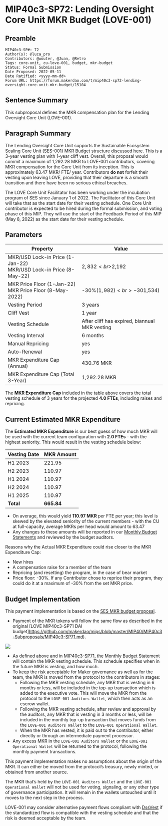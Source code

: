# MIP40c3-SP72: Lending Oversight Core Unit MKR Budget (LOVE-001)

## Preamble

```
MIP40c3-SP#: 72
Author(s): @luca_pro
Contributors: @wouter, @Juan, @Retro
Tags: core-unit, cu-love-001, budget, mkr-budget
Status: Formal Submission
Date Proposed: 2022-05-11
Date Ratified: <yyyy-mm-dd>
Forum URL: https://forum.makerdao.com/t/mip40c3-sp72-lending-oversight-core-unit-mkr-budget/15104
```

## Sentence Summary

This subproposal defines the MKR compensation plan for the Lending Oversight Core Unit (LOVE-001).

## Paragraph Summary

The Lending Oversight Core Unit supports the Sustainable Ecosystem Scaling Core Unit (SES-001) MKR Budget structure [discussed here](https://forum.makerdao.com/t/pre-mip-discussion-an-alternative-mkr-compensation-plan/8000). This is a 3-year vesting plan with 1-year cliff vest. Overall, this proposal would commit a maximum of 1,292.28 MKR to LOVE-001 contributors, covering MKR compensation for the Core Unit from its inception. This is approximately 63.47 MKR/ FTE/ year. Contributors **do not** forfeit their vesting upon leaving LOVE, providing that their departure is a smooth transition and there have been no serious ethical breaches.

The LOVE Core Unit Facilitator has been working under the incubation program of SES since January 1 of 2022. The Facilitator of this Core Unit will take that as the start date for their vesting schedule. One Core Unit contributor is expected to be hired during the formal submission, and voting phase of this MIP. They will use the start of the Feedback Period of this MIP (May 8, 2022) as the start date for their vesting schedule.

## Parameters

|Property|Value|
|--|--|
|MKR/USD Lock-in Price (1-Jan-22)<br>MKR/USD Lock-in Price (8-May-22)|$2,832<br>$2,192|
|MKR Price Floor (1-Jan-22)<br>MKR Price Floor (8-May-2022)|-30%($1,982)<br>-30% ($1,534)|
|Vesting Period|3 years|
|Cliff Vest|1 year|
|Vesting Schedule|After cliff has expired, biannual MKR vesting|
|Vesting Interval|6 months|
|Manual Repricing|yes|
|Auto-Renewal|yes|
|MKR Expenditure Cap (Annual)|430.76 MKR|
|MKR Expenditure Cap (Total 3-Year)|1,292.28 MKR|

The **MKR Expenditure Cap** included in the table above covers the total vesting schedule of 3 years for the projected **4.0 FTEs**, including raises and repricing.

## Current Estimated MKR Expenditure

The **Estimated MKR Expenditure** is our best guess of how much MKR will be used with the current team configuration with **2.0 FTEs** - with the highest seniority. This would result in the vesting schedule below:

|Vesting Date|MKR Amount|
|--|--|
|H1 2023|221.95|
|H2 2023|110.97|
|H1 2024|110.97|
|H2 2024|110.97|
|H1 2025|110.97|
|**Total**|**665.84**|

- On average, this would yield **110.97 MKR** per FTE per year; this level is skewed by the elevated seniority of the current members - with the CU at full-capacity, average MKRs per head would amount to 63.47
- Any changes to these amounts will be reported in our [Monthly Budget Statements](https://github.com/MakerDAO-LOVE-001/transparency-reporting) and reviewed by the budget auditors.

Reasons why the Actual MKR Expenditure could rise closer to the MKR Expenditure Cap:

- New hires
- A compensation raise for a member of the team
- Repricing (and resetting) the program, in the case of bear market
- Price floor: -30%. If any Contributor chose to reprice their program, they could do it at a maximum of -30% from the set MKR price.

## Budget Implementation

This payment implementation is based on the [SES MKR budget proposal](https://github.com/makerdao/mips/blob/master/MIP40/MIP40c3-Subproposals/MIP40c3-SP17.md).

- Payment of the MKR tokens will follow the same flow as described in the original [LOVE MIP40c3-SP71 DAI budget]https://github.com/makerdao/mips/blob/master/MIP40/MIP40c3-Subproposals/MIP40c3-SP71.md).

![](https://github.com/makerdao/mips/blob/master/MIP40/MIP40c3-Subproposals/supporting_materials/MIP40c3-SP72/diagram.png)

- As defined above and in [MIP40c3-SP71](https://github.com/makerdao/mips/blob/master/MIP40/MIP40c3-Subproposals/MIP40c3-SP71.md), the Monthly Budget Statement will contain the MKR vesting schedule. This schedule specifies when in the future MKR is vesting, and how much.
- To keep the risk acceptable for Maker governance as well as for the team, the MKR is moved from the protocol to the contributors in stages:
  - Following the MKR vesting schedule, any MKR that is vesting in 6 months or less, will be included in the top-up transaction which is added to the executive vote. This will move the MKR from the protocol to the `LOVE-001 Auditors Wallet`, which then acts as an escrow wallet.
  - Following the MKR vesting schedule, after review and approval by the auditors, any MKR that is vesting in 3 months or less, will be included in the monthly top-up transaction that moves funds from the `LOVE-001 Auditors Wallet` to the `LOVE-001 Operational Wallet`.
  - When the MKR has vested, it is paid out to the contributor, either directly or through an intermediate payment processor.
- Any excess MKR in the `LOVE-001 Auditors Wallet` or the `LOVE-001 Operational Wallet` will be returned to the protocol, following the monthly payment transactions.

This payment implementation makes no assumptions about the origin of the MKR. It can either be moved from the protocol’s treasury, newly minted, or obtained from another source.

The MKR that’s held by the `LOVE-001 Auditors Wallet` and the `LOVE-001 Operational Wallet` will not be used for voting, signaling, or any other type of governance participation. It will remain in the wallets untouched until it moves to the next step in the process.

LOVE-001 may consider alternative payment flows compliant with [DssVest](https://github.com/makerdao/mips/blob/master/MIP54/MIP54.md) if the standardized flow is compatible with the vesting schedule and that the risk is deemed acceptable by the team.
